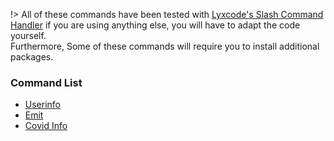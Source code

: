 !> All of these commands have been tested with [Lyxcode's Slash Command Handler](https://youtu.be/rqRb8YJ4T5Q) if you are using anything else, you will have to adapt the code yourself.  
Furthermore, Some of these commands will require you to install additional packages.
### Command List
- [Userinfo](./commands/userinfo)  
- [Emit](./commands/emit)
- [Covid Info](./commands/covid)